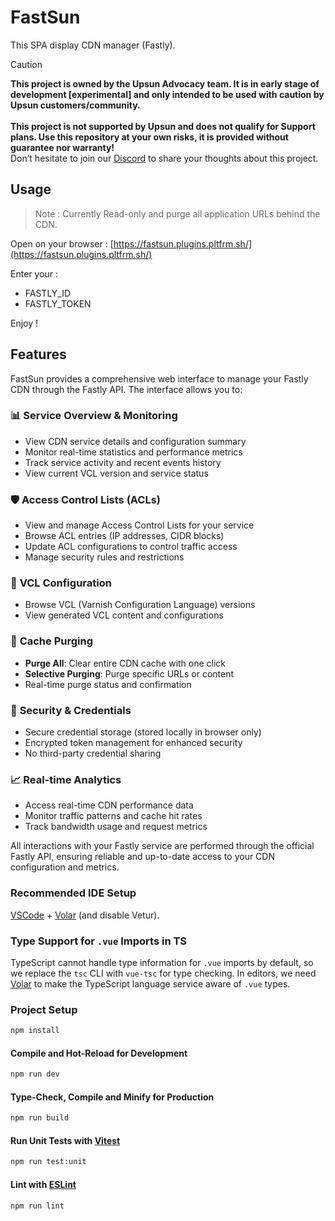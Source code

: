 # FastSun

This SPA display CDN manager (Fastly).

> [!CAUTION]
> **This project is owned by the Upsun Advocacy team. It is in early stage of development [experimental] and only intended to be used with caution by Upsun customers/community.   <br /><br />This project is not supported by Upsun and does not qualify for Support plans. Use this repository at your own risks, it is provided without guarantee nor warranty!**  
> Don’t hesitate to join our [Discord](https://discord.com/invite/platformsh) to share your thoughts about this project.

## Usage

> Note : Currently Read-only and purge all application URLs behind the CDN.

Open on your browser : [https://fastsun.plugins.pltfrm.sh/](https://fastsun.plugins.pltfrm.sh/)

Enter your :
- FASTLY_ID
- FASTLY_TOKEN

Enjoy !

## Features

FastSun provides a comprehensive web interface to manage your Fastly CDN through the Fastly API. The interface allows you to:

### 📊 **Service Overview & Monitoring**
- View CDN service details and configuration summary
- Monitor real-time statistics and performance metrics
- Track service activity and recent events history
- View current VCL version and service status

### 🛡️ **Access Control Lists (ACLs)**
- View and manage Access Control Lists for your service
- Browse ACL entries (IP addresses, CIDR blocks)
- Update ACL configurations to control traffic access
- Manage security rules and restrictions

### 🔧 **VCL Configuration**
- Browse VCL (Varnish Configuration Language) versions
- View generated VCL content and configurations

### 🧹 **Cache Purging**
- **Purge All**: Clear entire CDN cache with one click
- **Selective Purging**: Purge specific URLs or content
- Real-time purge status and confirmation

### 🔐 **Security & Credentials**
- Secure credential storage (stored locally in browser only)
- Encrypted token management for enhanced security
- No third-party credential sharing

### 📈 **Real-time Analytics**
- Access real-time CDN performance data
- Monitor traffic patterns and cache hit rates
- Track bandwidth usage and request metrics

All interactions with your Fastly service are performed through the official Fastly API, ensuring reliable and up-to-date access to your CDN configuration and metrics.


### Recommended IDE Setup

[VSCode](https://code.visualstudio.com/) + [Volar](https://marketplace.visualstudio.com/items?itemName=Vue.volar) (and disable Vetur).

### Type Support for `.vue` Imports in TS

TypeScript cannot handle type information for `.vue` imports by default, so we replace the `tsc` CLI with `vue-tsc` for type checking. In editors, we need [Volar](https://marketplace.visualstudio.com/items?itemName=Vue.volar) to make the TypeScript language service aware of `.vue` types.


### Project Setup

```sh
npm install
```

#### Compile and Hot-Reload for Development

```sh
npm run dev
```

#### Type-Check, Compile and Minify for Production

```sh
npm run build
```

#### Run Unit Tests with [Vitest](https://vitest.dev/)

```sh
npm run test:unit
```

#### Lint with [ESLint](https://eslint.org/)

```sh
npm run lint
```
